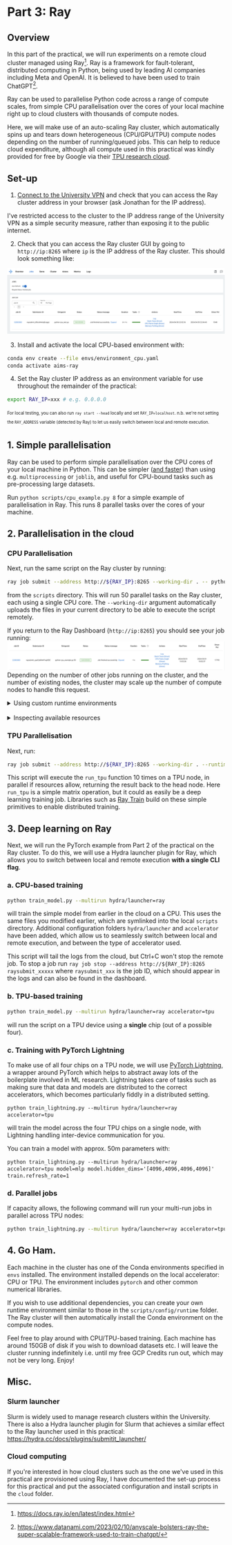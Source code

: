 # Part 3: Ray

## Overview
In this part of the practical, we will run experiments on a remote cloud cluster managed using Ray[^1]. Ray is a framework for fault-tolerant, distributed computing in Python, being used by leading AI companies including Meta and OpenAI. It is believed to have been used to train ChatGPT[^2].

Ray can be used to parallelise Python code across a range of compute scales, from simple CPU parallelisation over the cores of your local machine right up to cloud clusters with thousands of compute nodes.

Here, we will make use of an auto-scaling Ray cluster, which automatically spins up and tears down heterogeneous (CPU/GPU/TPU) compute nodes depending on the number of running/queued jobs. This can help to reduce cloud expenditure, although all compute used in this practical was kindly provided for free by Google via their [TPU research cloud](https://sites.research.google/trc/about/).

## Set-up
1. [Connect to the University VPN](https://help.it.ox.ac.uk/vpn) and check that you can access the Ray cluster address in your browser (ask Jonathan for the IP address).

I've restricted access to the cluster to the IP address range of the University VPN as a simple security measure, rather than exposing it to the public internet.

2. Check that you can access the Ray cluster GUI by going to `http://ip:8265` where `ip` is the IP address of the Ray cluster. This should look something like:

![img](figs/ray_dashboard.png)

3. Install and activate the local CPU-based environment with:
```bash
conda env create --file envs/environment_cpu.yaml
conda activate aims-ray
```

4. Set the Ray cluster IP address as an environment variable for use throughout the remainder of the practical:
```bash
export RAY_IP=xxx # e.g. 0.0.0.0
```
<sub><sup> For local testing, you can also run `ray start --head` locally and set `RAY_IP=localhost`. n.b. we're not setting the `RAY_ADDRESS` variable (detected by Ray) to let us easily switch between local and remote execution.</sup></sub>

## 1. Simple parallelisation
Ray can be used to perform simple parallelisation over the CPU cores of your local machine in Python. This can be simpler ([and faster](https://www.google.com/url?sa=t&source=web&rct=j&opi=89978449&url=https://yiblet.com/posts/how-is-ray-so-fast&ved=2ahUKEwjB2MeW7uqFAxXaQUEAHUwzBcUQFnoECA4QAw&usg=AOvVaw1aUNSYgwQHab7XfNL2TvD8)) than using e.g. `multiprocessing` or `joblib`, and useful for CPU-bound tasks such as pre-processing large datasets.

Run `python scripts/cpu_example.py 8` for a simple example of parallelisation in Ray. This runs 8 parallel tasks over the cores of your machine.

## 2. Parallelisation in the cloud
### CPU Parallelisation
Next, run the same script on the Ray cluster by running:
```bash
ray job submit --address http://${RAY_IP}:8265 --working-dir . -- python cpu_example.py 50
```
from the `scripts` directory. This will run 50 parallel tasks on the Ray cluster, each using a single CPU core. The `--working-dir` argument automatically uploads the files in your current directory to be able to execute the script remotely.

If you return to the Ray Dashboard (`http://ip:8265`) you should see your job running:
![img](figs/ray_jobs.png)
Depending on the number of other jobs running on the cluster, and the number of existing nodes, the cluster may scale up the number of compute nodes to handle this request.

<details>
<summary>Using custom runtime environments</summary>
Each cluster node has a base Conda environment with the correct dependencies installed to run the simple example above. However, you can also pass a YAML file which specifies a custom runtime environmen. For example:

```bash
ray job submit --address http://${RAY_IP}:8265 --working-dir . --runtime-env config/runtime/cpu.yaml -- python cpu_example.py 50
```
will run the script using the pre-installed `aims-ray` Conda environment on the cluster, rather than the `base` environment.
</br><sub><sup>If you're interested, you can find more info about Ray runtime environments [here](https://docs.ray.io/en/latest/ray-core/handling-dependencies.html#specifying-a-runtime-environment-per-job).</sup></sub>
</details>
</br>
<details>
<summary>Inspecting available resources</summary>
You can inspect the total resources available on the cluster by running:

```bash
ray job submit --address http://${RAY_IP}:8265 --working-dir . -- python inspect_cluster.py
```
</details>

### TPU Parallelisation
Next, run:
```bash
ray job submit --address http://${RAY_IP}:8265 --working-dir . --runtime-env config/runtime/tpu.yaml -- python tpu_example.py 10
```
This script will execute the `run_tpu` function 10 times on a TPU node, in parallel if resources allow, returning the result back to the head node. Here `run_tpu` is a simple matrix operation, but it could as easily be a deep learning training job. Libraries such as [Ray Train](https://docs.ray.io/en/latest/train/train.html) build on these simple primitives to enable distributed training.

## 3. Deep learning on Ray
Next, we will run the PyTorch example from Part 2 of the practical on the Ray cluster. To do this, we will use a Hydra launcher plugin for Ray, which allows you to switch between local and remote execution **with a single CLI flag**.

### a. CPU-based training
```bash
python train_model.py --multirun hydra/launcher=ray
```
will train the simple model from earlier in the cloud on a CPU. This uses the same files you modified earlier, which are symlinked into the local `scripts` directory. Additional configuration folders `hydra/launcher` and `accelerator` have been added, which allow us to seamlessly switch between local and remote execution, and between the type of accelerator used.

This script will tail the logs from the cloud, but Ctrl+C won't stop the remote job. To stop a job run `ray job stop --address http://${RAY_IP}:8265 raysubmit_xxxxx` where `raysubmit_xxx` is the job ID, which should appear in the logs and can also be found in the dashboard.

### b. TPU-based training
```bash
python train_model.py --multirun hydra/launcher=ray accelerator=tpu
```
will run the script on a TPU device using a **single** chip (out of a possible four).

### c. Training with PyTorch Lightning
To make use of all four chips on a TPU node, we will use [PyTorch Lightning](https://lightning.ai/docs/pytorch/stable/), a wrapper around PyTorch which helps to abstract away lots of the boilerplate involved in ML research. Lightning takes care of tasks such as making sure that data and models are distributed to the correct accelerators, which becomes particularly fiddly in a distributed setting.

```
python train_lightning.py --multirun hydra/launcher=ray accelerator=tpu 
```
will train the model across the four TPU chips on a single node, with Lightning handling inter-device communication for you.

You can train a model with approx. 50m parameters with:
```
python train_lightning.py --multirun hydra/launcher=ray accelerator=tpu model=mlp model.hidden_dims='[4096,4096,4096,4096]' train.refresh_rate=1
```

### d. Parallel jobs
If capacity allows, the following command will run your multi-run jobs in parallel across TPU nodes:
```bash
python train_lightning.py --multirun hydra/launcher=ray accelerator=tpu model=mlp,cnn optimizer.lr=1e-5,1e-4,1e-3
```

## 4. Go Ham.
Each machine in the cluster has one of the Conda environments specified in `envs` installed. The environment installed depends on the local accelerator: CPU or TPU. The environment includes `pytorch` and other common numerical libraries.

If you wish to use additional dependencies, you can create your own runtime environment similar to those in the `scripts/config/runtime` folder. The Ray cluster will then automatically install the Conda environment on the compute nodes.

Feel free to play around with CPU/TPU-based training. Each machine has around 150GB of disk if you wish to download datasets etc. I will leave the cluster running indefinitely i.e. until my free GCP Credits run out, which may not be very long. Enjoy!


## Misc.
### Slurm launcher
Slurm is widely used to manage research clusters within the University. There is also a Hydra launcher plugin for Slurm that achieves a similar effect to the Ray launcher used in this practical: https://hydra.cc/docs/plugins/submitit_launcher/

### Cloud computing
If you're interested in how cloud clusters such as the one we've used in this practical are provisioned using Ray, I have documented the set-up process for this practical and put the associated configuration and install scripts in the `cloud` folder.

[^1]: https://docs.ray.io/en/latest/index.html
[^2]: https://www.datanami.com/2023/02/10/anyscale-bolsters-ray-the-super-scalable-framework-used-to-train-chatgpt/
